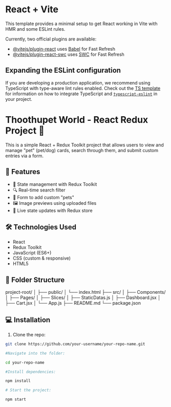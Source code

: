 # React + Vite

This template provides a minimal setup to get React working in Vite with HMR and some ESLint rules.

Currently, two official plugins are available:

- [@vitejs/plugin-react](https://github.com/vitejs/vite-plugin-react/blob/main/packages/plugin-react) uses [Babel](https://babeljs.io/) for Fast Refresh
- [@vitejs/plugin-react-swc](https://github.com/vitejs/vite-plugin-react/blob/main/packages/plugin-react-swc) uses [SWC](https://swc.rs/) for Fast Refresh

## Expanding the ESLint configuration

If you are developing a production application, we recommend using TypeScript with type-aware lint rules enabled. Check out the [TS template](https://github.com/vitejs/vite/tree/main/packages/create-vite/template-react-ts) for information on how to integrate TypeScript and [`typescript-eslint`](https://typescript-eslint.io) in your project.



# Thoothupet World - React Redux Project 🐾

This is a simple React + Redux Toolkit project that allows users to view and manage "pet" (pet/dog) cards, search through them, and submit custom entries via a form.

## 🚀 Features

- 🧠 State management with Redux Toolkit
- 🔍 Real-time search filter
- 📄 Form to add custom "pets"
- 🖼️ Image previews using uploaded files
- 🔄 Live state updates with Redux store

## 🛠️ Technologies Used

- React
- Redux Toolkit
- JavaScript (ES6+)
- CSS (custom & responsive)
- HTML5

## 📂 Folder Structure
project-root/
│
├── public/
│ └── index.html
├── src/
│ ├── Components/
│ ├── Pages/
│ ├── Slices/
│ ├── StaticDatas.js
│ ├── Dashboard.jsx
│ ├── Cart.jsx
│ └── App.js
├── README.md
└── package.json

## 💻 Installation

1. Clone the repo:

```bash
git clone https://github.com/your-username/your-repo-name.git

#Navigate into the folder:

cd your-repo-name

#Install dependencies:

npm install

# Start the project:

npm start